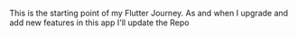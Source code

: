 This is the starting point of my Flutter Journey. As and when I upgrade and add new features in this app I'll update the Repo
 
 
